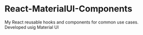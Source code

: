 # React-MaterialUI-Components
My React reusable hooks and components for common use cases. Developed usig Material UI
